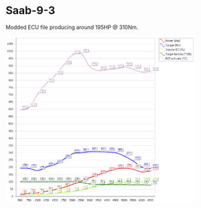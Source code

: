 # Saab-9-3
Modded ECU file producing around 195HP @ 310Nm.

![T8Suite Dynograph](https://raw.githubusercontent.com/ReyKoxha/Saab-9-3/master/t8suite.PNG)
